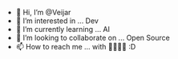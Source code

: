 - 👋 Hi, I’m @Veijar
- 👀 I’m interested in ... Dev
- 🌱 I’m currently learning ... AI
- 💞️ I’m looking to collaborate on ... Open Source
- 📫 How to reach me ... with 🌮🌮🌮🌮 :D

<!---
JavierBGD/JavierBGD is a ✨ special ✨ repository because its `README.md` (this file) appears on your GitHub profile.
You can click the Preview link to take a look at your changes.
--->
